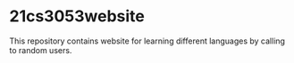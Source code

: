 # 21cs3053website
This repository contains website for learning different languages by calling to random users.

